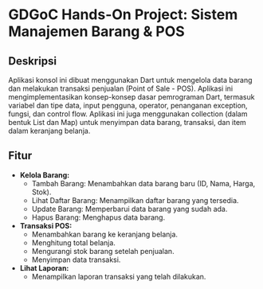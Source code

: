 # GDGoC Hands-On Project: Sistem Manajemen Barang & POS

## Deskripsi

Aplikasi konsol ini dibuat menggunakan Dart untuk mengelola data barang dan melakukan transaksi penjualan (Point of Sale - POS). Aplikasi ini mengimplementasikan konsep-konsep dasar pemrograman Dart, termasuk variabel dan tipe data, input pengguna, operator, penanganan exception, fungsi, dan control flow. Aplikasi ini juga menggunakan collection (dalam bentuk List dan Map) untuk menyimpan data barang, transaksi, dan item dalam keranjang belanja.

## Fitur

* **Kelola Barang:**
    * Tambah Barang: Menambahkan data barang baru (ID, Nama, Harga, Stok).
    * Lihat Daftar Barang: Menampilkan daftar barang yang tersedia.
    * Update Barang: Memperbarui data barang yang sudah ada.
    * Hapus Barang: Menghapus data barang.
* **Transaksi POS:**
    * Menambahkan barang ke keranjang belanja.
    * Menghitung total belanja.
    * Mengurangi stok barang setelah penjualan.
    * Menyimpan data transaksi.
* **Lihat Laporan:**
    * Menampilkan laporan transaksi yang telah dilakukan.
